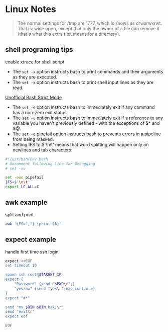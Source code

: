 # Linux Notes

> The normal settings for /tmp are 1777, which ls shows as drwxrwxrwt.
> That is: wide open, except that only the owner of a file can remove it (that's what this extra t bit means for a directory).

## shell programing tips

enable xtrace for shell script

- The `set -x` option instructs bash to print commands and their arguments as they are executed.
- The `set -x` option instructs bash to print shell input lines as they are read.

[Unofficial Bash Strict Mode](http://redsymbol.net/articles/unofficial-bash-strict-mode/ "Title")

- The `set -e` option instructs bash to immediately exit if any command has a non-zero exit status.
- The `set -u` option instructs bash to immediately exit if a reference to any variable you haven't previously defined - with the exceptions of $* and $@.
- The `set -o` pipefail option instructs bash to prevents errors in a pipeline from being masked.
- Setting IFS to $'\n\t' means that word splitting will happen only on newlines and tab characters.

```bash
#!/usr/bin/env bash
# Uncomment following line for Debugging
# set -xv

set -euo pipefail
IFS=$'\n\t'
export LC_ALL=C
```

## awk example

split and print

```bash
awk '{FS=","} {print $6}'
```

## expect example

handle first time ssh login

```bash
expect <<EOF
set timeout 10

spawn ssh root@$TARGET_IP
expect {
    "Password" {send "$PWD\r";}
    "yes/no" {send "yes\r";exp_continue}
}
expect "#*"

send "mv $BIN $BIN.bak;\r"
send "exit\r"
expect eof

EOF
```
